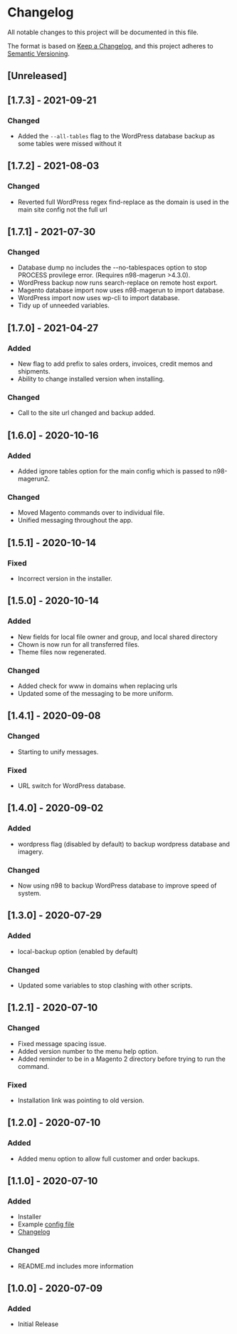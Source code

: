 # Changelog
All notable changes to this project will be documented in this file.

The format is based on [Keep a Changelog](https://keepachangelog.com/en/1.0.0/),
and this project adheres to [Semantic Versioning](https://semver.org/spec/v2.0.0.html).

## [Unreleased]

## [1.7.3] - 2021-09-21
### Changed
- Added the `--all-tables` flag to the WordPress database backup as some tables were missed without it


## [1.7.2] - 2021-08-03
### Changed
- Reverted full WordPress regex find-replace as the domain is used in the main site config not the full url


## [1.7.1] - 2021-07-30
### Changed
- Database dump no includes the --no-tablespaces option to stop PROCESS provilege error. (Requires n98-magerun >4.3.0).
- WordPress backup now runs search-replace on remote host export.
- Magento database import now uses n98-magerun to import database.
- WordPress import now uses wp-cli to import database.
- Tidy up of unneeded variables.


## [1.7.0] - 2021-04-27
### Added
- New flag to add prefix to sales orders, invoices, credit memos and shipments.
- Ability to change installed version when installing.

### Changed
- Call to the site url changed and backup added.


## [1.6.0] - 2020-10-16
### Added
- Added ignore tables option for the main config which is passed to n98-magerun2.

### Changed
- Moved Magento commands over to individual file.
- Unified messaging throughout the app.


## [1.5.1] - 2020-10-14
### Fixed
- Incorrect version in the installer.


## [1.5.0] - 2020-10-14
### Added
- New fields for local file owner and group, and local shared directory
- Chown is now run for all transferred files.
- Theme files now regenerated.

### Changed
- Added check for www in domains when replacing urls
- Updated some of the messaging to be more uniform.


## [1.4.1] - 2020-09-08
### Changed
- Starting to unify messages.

### Fixed
- URL switch for WordPress database.


## [1.4.0] - 2020-09-02
### Added
- wordpress flag (disabled by default) to backup wordpress database and imagery.

### Changed
- Now using n98 to backup WordPress database to improve speed of system.


## [1.3.0] - 2020-07-29
### Added
- local-backup option (enabled by default)

### Changed
- Updated some variables to stop clashing with other scripts.


## [1.2.1] - 2020-07-10
### Changed
- Fixed message spacing issue.
- Added version number to the menu help option.
- Added reminder to be in a Magento 2 directory before trying to run the command.

### Fixed
- Installation link was pointing to old version.


## [1.2.0] - 2020-07-10
### Added
- Added menu option to allow full customer and order backups.


## [1.1.0] - 2020-07-10
### Added
- Installer
- Example [config file](./example.conf)
- [Changelog](./CHANGELOG.md)

### Changed
- README.md includes more information


## [1.0.0] - 2020-07-09
### Added
- Initial Release